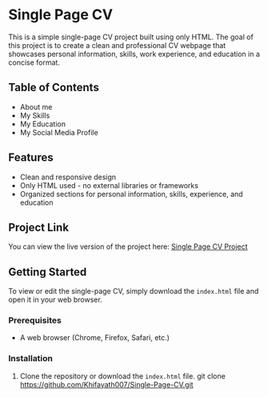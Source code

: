 # Single Page CV

This is a simple single-page CV project built using only HTML. The goal of this project is to create a clean and professional CV webpage that showcases personal information, skills, work experience, and education in a concise format.

## Table of Contents

- About me 
- My Skills
- My Education
- My Social Media Profile
## Features

- Clean and responsive design
- Only HTML used - no external libraries or frameworks
- Organized sections for personal information, skills, experience, and education

## Project Link

You can view the live version of the project here: [Single Page CV Project](https://roadmap.sh/projects/single-page-cv)

## Getting Started

To view or edit the single-page CV, simply download the `index.html` file and open it in your web browser. 

### Prerequisites

- A web browser (Chrome, Firefox, Safari, etc.)

### Installation

1. Clone the repository or download the `index.html` file.
   git clone https://github.com/Khifayath007/Single-Page-CV.git

